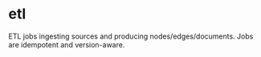 # etl

ETL jobs ingesting sources and producing nodes/edges/documents. Jobs are idempotent and version-aware.
